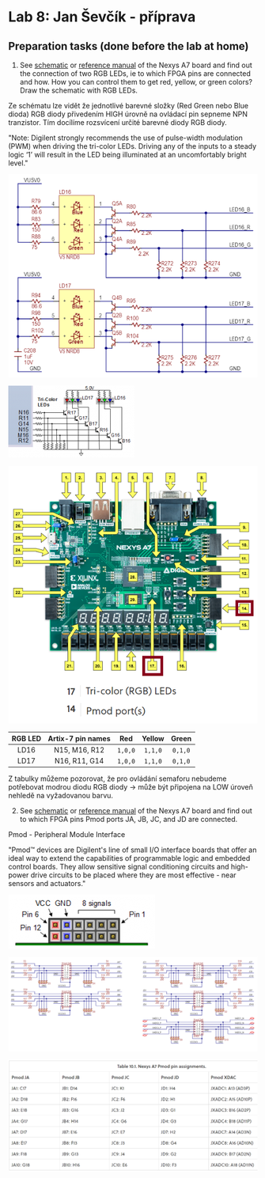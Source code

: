 
# Lab 8: Jan Ševčík - příprava

## Preparation tasks (done before the lab at home)

1. See [schematic](https://github.com/tomas-fryza/digital-electronics-1/blob/master/docs/nexys-a7-sch.pdf) or [reference manual](https://reference.digilentinc.com/reference/programmable-logic/nexys-a7/reference-manual) of the Nexys A7 board and find out the connection of two RGB LEDs, ie to which FPGA pins are connected and how. How you can control them to get red, yellow, or green colors? Draw the schematic with RGB LEDs.

Ze schématu lze vidět že jednotlivé barevné složky (Red Green nebo Blue dioda) RGB diody přivedením HIGH úrovně na ovládací pin sepneme NPN tranzistor.
Tím docílíme rozsvícení určité barevné diody RGB diody. 

"Note: Digilent strongly recommends the use of pulse-width modulation (PWM) when driving the tri-color LEDs. Driving any of the inputs to a steady logic ‘1’ will result in the LED being illuminated at an uncomfortably bright level."

![RGB Schema](images/RGB_Nexys-A7_schematic.png)

![RGB FPGA pins](images/RGB_Nexys-A7_pin_names.png)

![RGB Soucastka](images/RBG_Pmod_Nexys-A7_hardware_positions.png)

| **RGB LED** | **Artix-7 pin names** | **Red** | **Yellow** | **Green** |
| :-: | :-: | :-: | :-: | :-: |
| LD16 | N15, M16, R12 | `1,0,0` | `1,1,0` | `0,1,0` |
| LD17 | N16, R11, G14 | `1,0,0` | `1,1,0` | `0,1,0` |

Z tabulky můžeme pozorovat, že pro ovládání semaforu nebudeme potřebovat modrou diodu RGB diody -> může být připojena na LOW úroveň nehledě na vyžadovanou barvu.

2. See [schematic](https://github.com/tomas-fryza/digital-electronics-1/blob/master/docs/nexys-a7-sch.pdf) or [reference manual](https://reference.digilentinc.com/reference/programmable-logic/nexys-a7/reference-manual) of the Nexys A7 board and find out to which FPGA pins Pmod ports JA, JB, JC, and JD are connected.

Pmod - Peripheral Module Interface

"Pmod™ devices are Digilent's line of small I/O interface boards that offer an ideal way to extend the capabilities of programmable logic and embedded control boards. They allow sensitive signal conditioning circuits and high-power drive circuits to be placed where they are most effective - near sensors and actuators."

![Pmod hardware](images/Pmod_hardware.png)

![Pmod Schema](images/Pmods_schematic.png)

![Pmod FPGA pins](images/Pmods_FPGA_pins.png)
